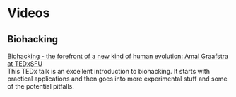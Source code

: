 # Videos


## Biohacking

[Biohacking - the forefront of a new kind of human evolution: Amal Graafstra at TEDxSFU](https://www.youtube.com/watch?v=7DxVWhFLI6E)</br>
This TEDx talk is an excellent introduction to biohacking.  It starts with practical applications and then goes into more experimental stuff and some of the potential pitfalls.
